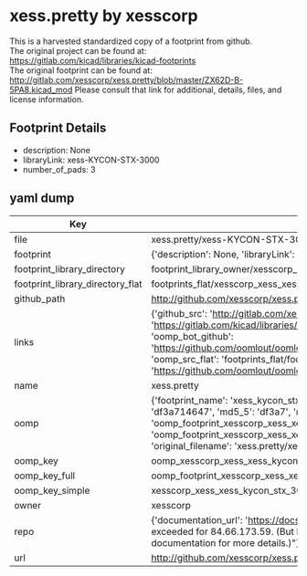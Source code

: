 # xess.pretty by xesscorp  
This is a harvested standardized copy of a footprint from github.  
The original project can be found at:  
https://gitlab.com/kicad/libraries/kicad-footprints  
The original footprint can be found at:
http://gitlab.com/xesscorp/xess.pretty/blob/master/ZX62D-B-5PA8.kicad_mod
Please consult that link for additional, details, files, and license information.  
## Footprint Details
* description: None  
* libraryLink: xess-KYCON-STX-3000  
* number_of_pads: 3  
## yaml dump  
| Key | Value |  
| --- | --- |  
| file | xess.pretty/xess-KYCON-STX-3000.kicad_mod |  
| footprint | {'description': None, 'libraryLink': 'xess-KYCON-STX-3000', 'number_of_pads': 3} |  
| footprint_library_directory | footprint_library_owner/xesscorp_xess.pretty |  
| footprint_library_directory_flat | footprints_flat/xesscorp_xess_xess_kycon_stx_3000/working |  
| github_path | http://github.com/xesscorp/xess.pretty/blob/master/xess-KYCON-STX-3000.kicad_mod |  
| links | {'github_src': 'http://gitlab.com/xesscorp/xess.pretty/blob/master/ZX62D-B-5PA8.kicad_mod', 'github_src_repo': 'https://gitlab.com/kicad/libraries/kicad-footprints', 'oomp_bot': 'footprints/xesscorp_xess_xess_kycon_stx_3000/working', 'oomp_bot_github': 'https://github.com/oomlout/oomlout_oomp_footprint_bot/tree/main/footprints/xesscorp_xess_xess_kycon_stx_3000/working', 'oomp_src_flat': 'footprints_flat/footprints_flat/xesscorp_xess_xess_kycon_stx_3000/working', 'oomp_src_flat_github': 'https://github.com/oomlout/oomlout_oomp_footprint_src/tree/main/footprints_flat/xesscorp_xess_xess_kycon_stx_3000/working'} |  
| name | xess.pretty |  
| oomp | {'footprint_name': 'xess_kycon_stx_3000', 'library_name': 'xess', 'md5': 'df3a7146477e2032ba4b5fc84ab91ef6', 'md5_10': 'df3a714647', 'md5_5': 'df3a7', 'md5_6': 'df3a71', 'oomp_key': 'oomp_xesscorp_xess_xess_kycon_stx_3000', 'oomp_key_extra': 'oomp_footprint_xesscorp_xess_xess_kycon_stx_3000', 'oomp_key_full': 'oomp_footprint_xesscorp_xess_xess_kycon_stx_3000_df3a71', 'oomp_key_simple': 'xesscorp_xess_xess_kycon_stx_3000', 'original_filename': 'xess.pretty/xess-KYCON-STX-3000.kicad_mod', 'owner_name': 'xesscorp'} |  
| oomp_key | oomp_xesscorp_xess_xess_kycon_stx_3000 |  
| oomp_key_full | oomp_footprint_xesscorp_xess_xess_kycon_stx_3000 |  
| oomp_key_simple | xesscorp_xess_xess_kycon_stx_3000 |  
| owner | xesscorp |  
| repo | {'documentation_url': 'https://docs.github.com/rest/overview/resources-in-the-rest-api#rate-limiting', 'message': "API rate limit exceeded for 84.66.173.59. (But here's the good news: Authenticated requests get a higher rate limit. Check out the documentation for more details.)"} |  
| url | http://github.com/xesscorp/xess.pretty |  

